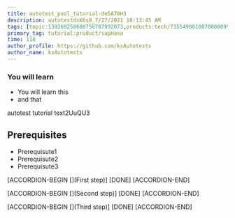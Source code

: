 ```yaml
---
title: autotest_pool_tutorial-de5A78H3
description: autotestdsK6s0_7/27/2021 10:13:45 AM
tags: [topic:139269250608756787992873,products:tech/73554900100700000996,tutorial:experience/advanced]
primary_tag: tutorial:product/sapHana
time: 118
author_profile: https://github.com/ksAutotests
author_name: ksAutotests
---
```

### You will learn
- You will learn this
- and that

autotest tutorial text2UuQU3

## Prerequisites
- Prerequisute1
- Prerequisute2
- Prerequisute3

[ACCORDION-BEGIN [](First step)]
[DONE]
[ACCORDION-END]

[ACCORDION-BEGIN [](Second step)]
[DONE]
[ACCORDION-END]

[ACCORDION-BEGIN [](Third step)]
[DONE]
[ACCORDION-END]

